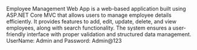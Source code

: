 Employee Management Web App is a web-based application built using ASP.NET Core MVC that allows users to manage employee details efficiently. 
It provides features to add, edit, update, delete, and view employees, along with search functionality. 
The system ensures a user-friendly interface with proper validation and structured data management.
UserName: Admin and Password: Admin@123
